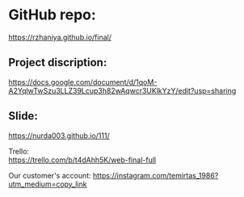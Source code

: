 GitHub repo:      
===============
https://rzhaniya.github.io/final/      



Project discription:     
------------------------
https://docs.google.com/document/d/1qoM-A2YqlwTwSzu3LLZ39Lcup3h82wAqwcr3UKlkYzY/edit?usp=sharing     


Slide:
-------------------
https://nurda003.github.io/111/        




Trello:        
https://trello.com/b/t4dAhh5K/web-final-full     


    
Our customer's account:
https://instagram.com/temirtas_1986?utm_medium=copy_link
